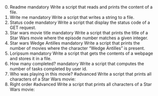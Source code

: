 0. Readme
mandatory
Write a script that reads and prints the content of a file.
1. Write me
mandatory
Write a script that writes a string to a file.
2. Status code
mandatory
Write a script that display the status code of a GET request.
3. Star wars movie title
mandatory
Write a script that prints the title of a Star Wars movie where the episode number matches a given integer.
4. Star wars Wedge Antilles
mandatory
Write a script that prints the number of movies where the character “Wedge Antilles” is present.
5. Loripsum
mandatory
Write a script that gets the contents of a webpage and stores it in a file.
6. How many completed?
mandatory
Write a script that computes the number of tasks completed by user id.
7. Who was playing in this movie?
#advanced
Write a script that prints all characters of a Star Wars movie:
8. Right order
#advanced
Write a script that prints all characters of a Star Wars movie:
